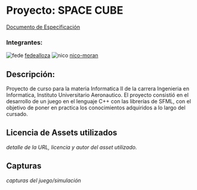 # Proyecto: SPACE CUBE

[Documento de Especificación](docs/especificacion.md)

### Integrantes:

![fede](https://avatars.githubusercontent.com/u/89660005?s=96&v=4) [fedealloza](https://github.com/fedealloza)
![nico](https://avatars.githubusercontent.com/u/91388721?s=96&v=4) [nico-moran](https://github.com/Nico-Moran)

## Descripción:
Proyecto de curso para la materia Informatica II de la carrera Ingenieria en Informatica, Instituto Universitario Aeronautico. El proyecto consistió en el desarrollo de un juego en el lenguaje C++ con las librerías de SFML, con el objetivo de poner en practica los conocimientos adquiridos a lo largo del cursado.

## Licencia de Assets utilizados
*detalle de la URL, licencia y autor del asset utilizado.*

## Capturas
*capturas del juego/simulación*
